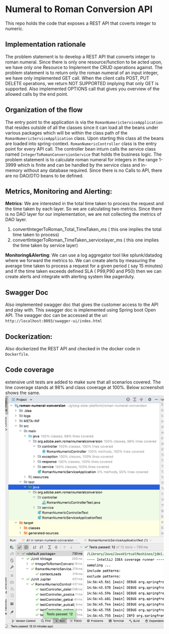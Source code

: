 # Numeral to Roman Conversion API
This repo holds the code that exposes a REST API that coverts integer to numeric.


## Implementation rationale
The problem statement is to develop a REST API that converts integer to roman numeral. Since there is only
one resource/function to be acted upon, we have only one Resource to Implement the CRUD operations against.
The problem statement is to return only the roman numeral of an input integer, we have only
implemented GET call. When the client calls POST, PUT DELETE operations, we return NOT SUPPORTED implying that only GET is supported.
Also implemented OPTIONS call that gives you overview of the allowed calls by the end point.

## Organization of the flow
The entry point to the application is via the `RomanNumericServiceApplication` that resides outside of all the classes since
it can load all the beans under various packages which will be within the class path of the `RomanNumericServiceApplication` class.
Upon starting this class all the beans are loaded into spring-context.
`RomanNumericController` class is the entry point for every API call. The 
controller bean inturn calls the service class named `IntegerToRomanConversionService` that holds
the business logic. The problem statement is to calculate roman numeral for integers in the range 1-3999 which is finite and can be handled
by the service class and in-memory without any database required. Since there is no Calls to API, there are no DAO/DTO beans to be defined.

## Metrics, Monitoring and Alerting:

 **Metrics**:
            We are interested in the total time taken to process the request and the time taken by each layer.
So we are calculating two metrics. Since there is no DAO layer for our implementation, we are not collecting the metrics of DAO layer.
1. convertIntegerToRoman_Total_TimeTaken_ms ( this one implies the total time taken to process)
2. convertIntegerToRoman_TimeTaken_servicelayer_ms ( this one implies the time taken by service layer)
             

**Monitoring&Alerting**:
           We can use a log aggregator tool like splunk/datadog where we forward the metrics to. We can create
alerts by measuring the average time taken to process a request for a given period ( say 15 minutes) and if the 
time taken exceeds defined SLA ( P99,P90 and P50) then we can create alerts and integrate with alerting system like
pagerduty.

## Swagger Doc
Also implemented swagger doc that gives the customer access to the API and play  with. This swagger doc is implemented using Spring boot Open API.
The swagger doc can be accessed at the uri `http://localhost:8093/swagger-ui/index.html`

## Dockerization:
Also dockerized the REST API and checked in the docker code in `Dockerfile`. 

## Code coverage

extensive unit tests are added to make sure that all scenarios covered. The line coverage
stands at 98% and class coverage at 100%. Below screenshot shows
the same.
![Unit Test Coverage](src/main/resources/unit-testing.png?raw=true )




